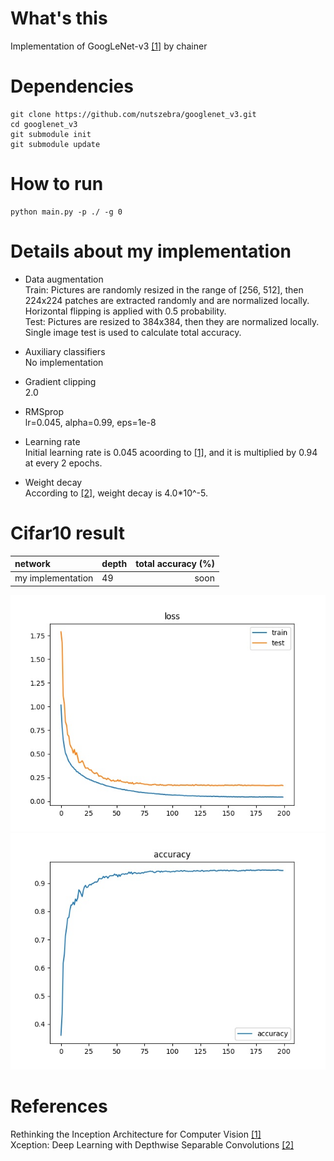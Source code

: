 # What's this
Implementation of GoogLeNet-v3 [[1]][Paper] by chainer


# Dependencies

    git clone https://github.com/nutszebra/googlenet_v3.git
    cd googlenet_v3
    git submodule init
    git submodule update

# How to run
    python main.py -p ./ -g 0 


# Details about my implementation

* Data augmentation  
Train: Pictures are randomly resized in the range of [256, 512], then 224x224 patches are extracted randomly and are normalized locally. Horizontal flipping is applied with 0.5 probability.  
Test: Pictures are resized to 384x384, then they are normalized locally. Single image test is used to calculate total accuracy. 

* Auxiliary classifiers  
No implementation  

* Gradient clipping  
2.0  

* RMSprop  
lr=0.045, alpha=0.99, eps=1e-8

* Learning rate  
Initial learning rate is 0.045 acoording to [[1]][Paper], and it is multiplied by 0.94 at every 2 epochs.

* Weight decay  
According to [[2]][Paper], weight decay is 4.0*10^-5.


# Cifar10 result

| network              | depth  | total accuracy (%) |
|:---------------------|--------|-------------------:|
| my implementation    | 49     | soon               |

<img src="https://github.com/nutszebra/googlenet_v3/blob/master/loss.jpg" alt="loss" title="loss">
<img src="https://github.com/nutszebra/googlenet_v3/blob/master/accuracy.jpg" alt="total accuracy" title="total accuracy">


# References  
Rethinking the Inception Architecture for Computer Vision [[1]][Paper]  
Xception: Deep Learning with Depthwise Separable Convolutions [[2]][Paper1]  

[paper]: https://arxiv.org/abs/1512.00567 "Paper"  
[paper1]: https://arxiv.org/pdf/1610.02357v2.pdf "Paper1"  
